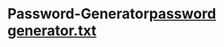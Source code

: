# Password-Generator[password generator.txt](https://github.com/HarshiniGundra/Password-Generator/files/11582471/password.generator.txt)
